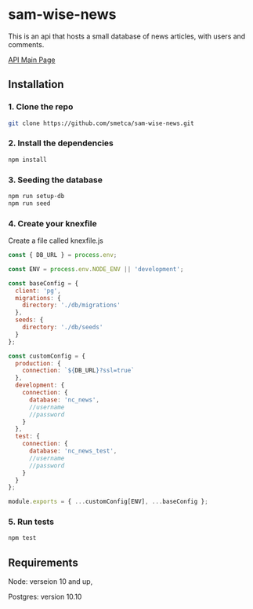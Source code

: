 # sam-wise-news

This is an api that hosts a small database of news articles, with users and comments.

[API Main Page](https://sam-wise-news.herokuapp.com/api)

## Installation

### 1. Clone the repo

```bash
git clone https://github.com/smetca/sam-wise-news.git
```
### 2. Install the dependencies

```bash
npm install
```

### 3. Seeding the database

```bash
npm run setup-db
npm run seed
```

### 4. Create your knexfile

Create a file called knexfile.js

```javascript
const { DB_URL } = process.env;

const ENV = process.env.NODE_ENV || 'development';

const baseConfig = {
  client: 'pg',
  migrations: {
    directory: './db/migrations'
  },
  seeds: {
    directory: './db/seeds'
  }
};

const customConfig = {
  production: {
    connection: `${DB_URL}?ssl=true`
  },
  development: {
    connection: {
      database: 'nc_news',
      //username
      //password
    }
  },
  test: {
    connection: {
      database: 'nc_news_test',
      //username
      //password
    }
  }
};

module.exports = { ...customConfig[ENV], ...baseConfig };
```

### 5. Run tests
```bash
npm test
```

## Requirements

Node: verseion 10 and up,

Postgres: version 10.10